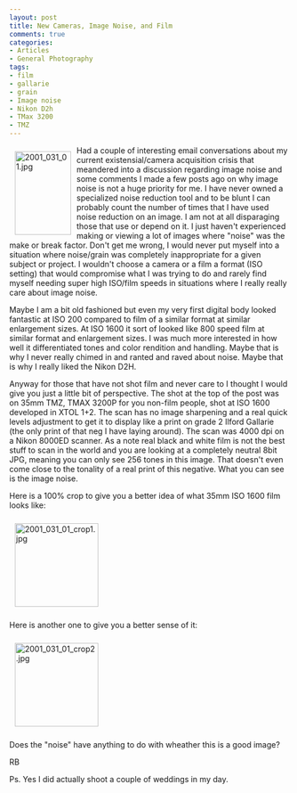 ```yaml
---
layout: post
title: New Cameras, Image Noise, and Film
comments: true
categories:
- Articles
- General Photography
tags:
- film
- gallarie
- grain
- Image noise
- Nikon D2h
- TMax 3200
- TMZ
---
```

<a rel="lightbox" href="/wp-content/uploads/2009/05/2001_031_01.jpg"><img title="2001_031_01.jpg" src="/wp-content/uploads/2009/05/.thumbs/.2001_031_01.jpg" border="0" alt="2001_031_01.jpg" hspace="10" vspace="10" width="101" height="150" align="left" /></a>Had a couple of interesting email conversations about my current existensial/camera acquisition crisis that meandered into a discussion regarding image noise and some comments I made a few posts ago on why image noise is not a huge priority for me. I have never owned a specialized noise reduction tool and to be blunt I can probably count the number of times that I have used noise reduction on an image. I am not at all disparaging those that use or depend on it. I just haven't experienced making or viewing a lot of images where "noise" was the make or break factor. Don't get me wrong, I would never put myself into a situation where noise/grain was completely inappropriate for a given subject or project. I wouldn't choose a camera or a film a format (ISO setting) that would compromise what I was trying to do and rarely find myself needing super high ISO/film speeds in situations where I really really care about image noise.

Maybe I am a bit old fashioned but even my very first digital body looked fantastic at ISO 200 compared to film of a similar format at similar enlargement sizes. At ISO 1600 it sort of looked like 800 speed film at similar format and enlargement sizes. I was much more interested in how well it differentiated tones and color rendition and handling. Maybe that is why I never really chimed in and ranted and raved about noise. Maybe that is why I really liked the Nikon D2H.

Anyway for those that have not shot film and never care to I thought I would give you just a little bit of perspective. The shot at the top of the post was on 35mm TMZ, TMAX 3200P for you non-film people, shot at ISO 1600 developed in XTOL 1+2. The scan has no image sharpening and a real quick levels adjustment to get it to display like a print on grade 2 Ilford Gallarie (the only print of that neg I have laying around). The scan was 4000 dpi on a Nikon 8000ED scanner. As a note real black and white film is not the best stuff to scan in the world and you are looking at a completely neutral 8bit JPG, meaning you can only see 256 tones in this image. That doesn't even come close to the tonality of a real print of this negative. What you can see is the image noise.

Here is a 100% crop to give you a better idea of what 35mm ISO 1600 film looks like:

<a rel="lightbox" href="/wp-content/uploads/2009/05/2001_031_01_crop1.jpg"><img title="2001_031_01_crop1.jpg" src="/wp-content/uploads/2009/05/.thumbs/.2001_031_01_crop1.jpg" border="0" alt="2001_031_01_crop1.jpg" hspace="10" vspace="10" width="150" height="150" /></a>

Here is another one to give you a better sense of it:

<a rel="lightbox" href="/wp-content/uploads/2009/05/2001_031_01_crop2.jpg"><img title="2001_031_01_crop2.jpg" src="/wp-content/uploads/2009/05/.thumbs/.2001_031_01_crop2.jpg" border="0" alt="2001_031_01_crop2.jpg" hspace="10" vspace="10" width="150" height="150" /></a>

Does the "noise" have anything to do with wheather this is a good image?

RB

Ps. Yes I did actually shoot a couple of weddings in my day.